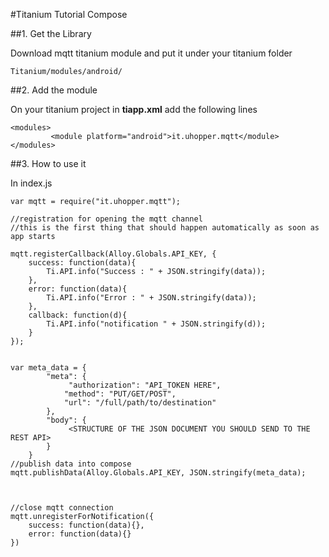 #Titanium Tutorial Compose


##1. Get the Library

Download mqtt titanium module and put it under your titanium folder
    
    Titanium/modules/android/ 


##2. Add the module

On your titanium project in __tiapp.xml__ add the following lines

    <modules>
             <module platform="android">it.uhopper.mqtt</module>
    </modules>
    
    
##3. How to use it

In index.js 

	var mqtt = require("it.uhopper.mqtt");  

	//registration for opening the mqtt channel
	//this is the first thing that should happen automatically as soon as app starts
	
	mqtt.registerCallback(Alloy.Globals.API_KEY, {
		success: function(data){
			Ti.API.info("Success : " + JSON.stringify(data));
		},
		error: function(data){
			Ti.API.info("Error : " + JSON.stringify(data)); 
		},
		callback: function(d){
			Ti.API.info("notification " + JSON.stringify(d));
		}
	});
	
	
	var meta_data = {
   			"meta": {
    			 "authorization": "API_TOKEN HERE",
     			"method": "PUT/GET/POST",
     			"url": "/full/path/to/destination"
   			},
   			"body": {
    			 <STRUCTURE OF THE JSON DOCUMENT YOU SHOULD SEND TO THE REST API>
   			}
		}
	//publish data into compose
	mqtt.publishData(Alloy.Globals.API_KEY, JSON.stringify(meta_data);		
	
	
	
	//close mqtt connection
	mqtt.unregisterForNotification({
		success: function(data){},
		error: function(data){}
	})
	
	
	
		